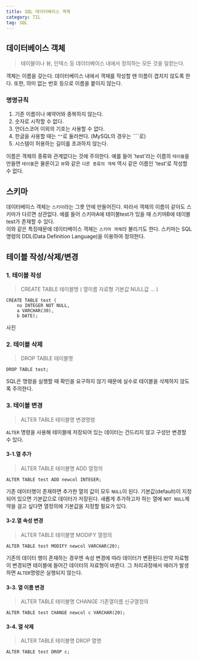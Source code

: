```yaml
---
title: SQL 데이터베이스 객체
category: TIL
tag: SQL
---
```


## 데이터베이스 객체

>테이블이나 뷰, 인덱스 등 데이터베이스 내에서 정의하는 모든 것을 일컫는다.

객체는 이름을 갖는다. 데이터베이스 내에서 객체를 작성할 땐 이름이 겹치지 않도록 한다. 또한, 의미 없는 번호 등으로 이름을 붙이지 않는다. 

### 명명규칙
1. 기존 이름이나 예약어와 중복하지 않는다.
2. 숫자로 시작할 수 없다.
3. 언더스코어 이외의 기호는 사용할 수 없다.
4. 한글을 사용할 때는 `""`로 둘러싼다. (MySQL의 경우는 ````로)
5. 시스템이 허용하는 길이를 초과하지 않는다.

이름은 객체의 종류와 관계없다는 것에 주의한다. 예를 들어 'test'라는 이름의 `테이블`을 만들면 `테이블`은 물론이고 `뷰`와 같은 `다른 종류의 객체` 역시 같은 이름인 'test'로 작성할 수 없다.

## 스키마

데이터베이스 객체는 `스키마`라는 그릇 안에 만들어진다. 따라서 객체의 이름이 같아도 스키마가 다르면 상관없다. 예를 들어 스키마A에 테이블test가 있을 때 스키마B에 테이블test가 존재할 수 있다.<br>
이와 같은 특징때문에 데이터베이스 객체는 `스키마 객체`라 불리기도 한다. 스키마는 SQL명령의 DDL(Data Definition Language)을 이용하여 정의한다.

## 테이블 작성/삭제/변경

### 1. 테이블 작성
 
 >CREATE TABLE 테이블명 (
     열이름 자료형 기본값 NULL값
     ...
     )

 ```
 CREATE TABLE test (
     no INTEGER NOT NULL,
     a VARCHAR(30),
     b DATE);
 ```
사진

### 2. 테이블 삭제

>DROP TABLE 테이블명

```
DROP TABLE test;
```

SQL은 명령을 실행할 때 확인을 요구하지 않기 때문에 실수로 테이블을 삭제하지 않도록 주의한다.

### 3. 테이블 변경

>ALTER TABLE 테이블명 변경명령

`ALTER` 명령을 사용해 테이블에 저장되어 있는 데이터는 건드리지 않고 구성만 변경할 수 있다.

#### 3-1.열 추가

>ALTER TABLE 테이블명 ADD 열정의

```
ALTER TABLE test ADD newcol INTEGER;
```

기존 데이터행이 존재하면 추가한 열의 값이 모두 `NULL`이 된다. 기본값(default)이 지정되어 있으면 기본값으로 데이터가 저장된다. 새롭게 추가하고자 하는 열에 `NOT NULL`제약을 걸고 싶다면 열정의에 기본값을 지정할 필요가 있다.

#### 3-2.열 속성 변경

>ALTER TABLE 테이블명 MODIFY 열정의

```
ALTER TABLE test MODIFY newcol VARCHAR(20);
```

기존의 데이터 행이 존재하는 경우엔 속성 변경에 따라 데이터가 변환된다.만약 자료형이 변경되면 테이블에 들어간 데이터의 자료형이 바뀐다. 그 처리과정에서 에러가 발생하면 `ALTER`명령은 실행되지 않는다.

#### 3-3. 열 이름 변경

>ALTER TABLE 테이블명 CHANGE 기존열이름 신규열정의

```
ALTER TABLE test CHANGE newcol c VARCHAR(20);
```

#### 3-4. 열 삭제

>ALTER TABLE 테이블명 DROP 열명

```
ALTER TABLE test DROP c;
```

